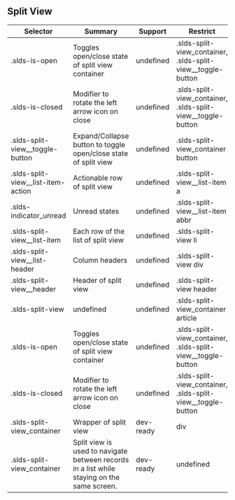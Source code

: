 

## Split View

| Selector | Summary | Support | Restrict | Variant |
|-------|-------|-------|-------|-------|
| .slds-is-open | Toggles open/close state of split view container | undefined | .slds-split-view_container, .slds-split-view__toggle-button | undefined |
| .slds-is-closed | Modifier to rotate the left arrow icon on close | undefined | .slds-split-view_container, .slds-split-view__toggle-button | undefined |
| .slds-split-view__toggle-button | Expand/Collapse button to toggle open/close state of split view | undefined | .slds-split-view_container button | undefined |
| .slds-split-view__list-item-action | Actionable row of split view | undefined | .slds-split-view__list-item a | undefined |
| .slds-indicator_unread | Unread states | undefined | .slds-split-view__list-item abbr | undefined |
| .slds-split-view__list-item | Each row of the list of split view | undefined | .slds-split-view li | undefined |
| .slds-split-view__list-header | Column headers | undefined | .slds-split-view div | undefined |
| .slds-split-view__header | Header of split view | undefined | .slds-split-view header | undefined |
| .slds-split-view | undefined | undefined | .slds-split-view_container article | undefined |
| .slds-is-open | Toggles open/close state of split view container | undefined | .slds-split-view_container, .slds-split-view__toggle-button | undefined |
| .slds-is-closed | Modifier to rotate the left arrow icon on close | undefined | .slds-split-view_container, .slds-split-view__toggle-button | undefined |
| .slds-split-view_container | Wrapper of split view | dev-ready | div | true |
| .slds-split-view_container | Split view is used to navigate between records in a list while staying on the same screen. | dev-ready | undefined | undefined |